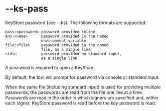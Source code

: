# --ks-pass
KeyStore password (see --ks). The following formats are supported:

    pass:<password> password provided inline
    env:<name>      password provided in the named
                    environment variable
    file:<file>     password provided in the named
                    file, as a single line
    stdin           password provided on standard input,
                    as a single line

A password is required to open a KeyStore.

By default, the tool will prompt for password via console
or standard input.

When the same file (including standard input) is used for
providing multiple passwords, the passwords are read from
the file one line at a time. Passwords are read in the
order in which signers are specified and, within each
signer, KeyStore password is read before the key password
is read.
